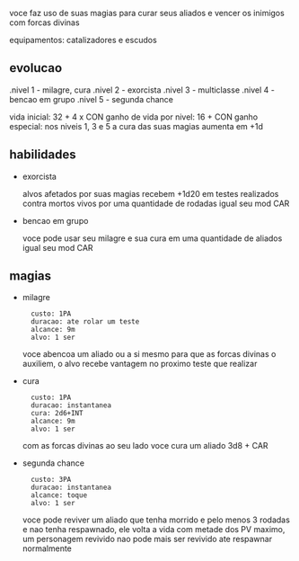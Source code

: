 voce faz uso de suas magias para curar seus aliados e vencer os inimigos com forcas divinas

equipamentos: catalizadores e escudos

## evolucao

.nivel 1 - milagre, cura
.nivel 2 - exorcista
.nivel 3 - multiclasse
.nivel 4 - bencao em grupo
.nivel 5 - segunda chance

vida inicial: 32 + 4 x CON
ganho de vida por nivel: 16 + CON
ganho especial: nos niveis 1, 3 e 5 a cura das suas magias aumenta em +1d

## habilidades

- exorcista

  alvos afetados por suas magias recebem +1d20 em testes realizados contra mortos vivos por uma quantidade de rodadas igual seu mod CAR

- bencao em grupo

  voce pode usar seu milagre e sua cura em uma quantidade de aliados igual seu mod CAR

## magias

- milagre

        custo: 1PA
        duracao: ate rolar um teste
        alcance: 9m
        alvo: 1 ser

  voce abencoa um aliado ou a si mesmo para que as forcas divinas o auxiliem, o alvo recebe vantagem no proximo teste que realizar

- cura

        custo: 1PA
        duracao: instantanea
        cura: 2d6+INT
        alcance: 9m
        alvo: 1 ser

  com as forcas divinas ao seu lado voce cura um aliado 3d8 + CAR

- segunda chance

        custo: 3PA
        duracao: instantanea
        alcance: toque
        alvo: 1 ser

  voce pode reviver um aliado que tenha morrido e pelo menos 3 rodadas e nao tenha respawnado, ele volta a vida com metade dos PV maximo, um personagem revivido nao pode mais ser revivido ate respawnar normalmente
